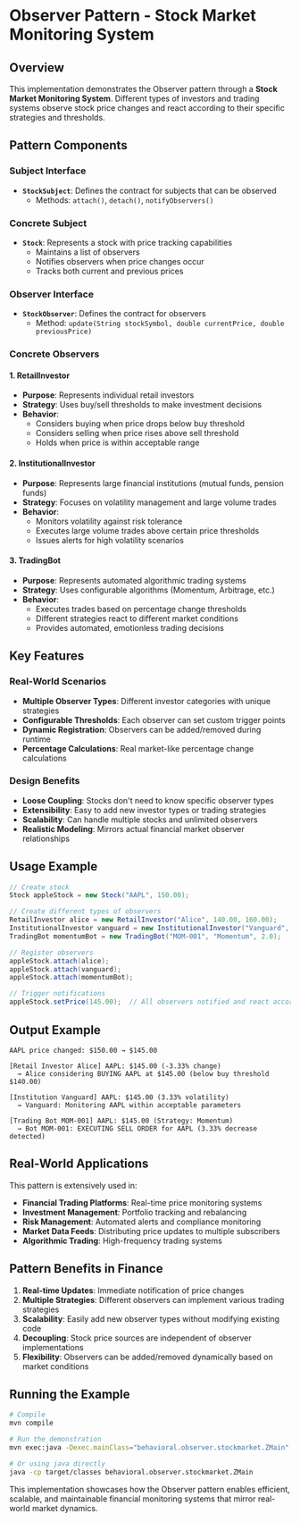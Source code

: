 # Observer Pattern - Stock Market Monitoring System

## Overview

This implementation demonstrates the Observer pattern through a **Stock Market Monitoring System**. Different types of investors and trading systems observe stock price changes and react according to their specific strategies and thresholds.

## Pattern Components

### Subject Interface
- **`StockSubject`**: Defines the contract for subjects that can be observed
  - Methods: `attach()`, `detach()`, `notifyObservers()`

### Concrete Subject
- **`Stock`**: Represents a stock with price tracking capabilities
  - Maintains a list of observers
  - Notifies observers when price changes occur
  - Tracks both current and previous prices

### Observer Interface
- **`StockObserver`**: Defines the contract for observers
  - Method: `update(String stockSymbol, double currentPrice, double previousPrice)`

### Concrete Observers

#### 1. RetailInvestor
- **Purpose**: Represents individual retail investors
- **Strategy**: Uses buy/sell thresholds to make investment decisions
- **Behavior**: 
  - Considers buying when price drops below buy threshold
  - Considers selling when price rises above sell threshold
  - Holds when price is within acceptable range

#### 2. InstitutionalInvestor
- **Purpose**: Represents large financial institutions (mutual funds, pension funds)
- **Strategy**: Focuses on volatility management and large volume trades
- **Behavior**:
  - Monitors volatility against risk tolerance
  - Executes large volume trades above certain price thresholds
  - Issues alerts for high volatility scenarios

#### 3. TradingBot
- **Purpose**: Represents automated algorithmic trading systems
- **Strategy**: Uses configurable algorithms (Momentum, Arbitrage, etc.)
- **Behavior**:
  - Executes trades based on percentage change thresholds
  - Different strategies react to different market conditions
  - Provides automated, emotionless trading decisions

## Key Features

### Real-World Scenarios
- **Multiple Observer Types**: Different investor categories with unique strategies
- **Configurable Thresholds**: Each observer can set custom trigger points
- **Dynamic Registration**: Observers can be added/removed during runtime
- **Percentage Calculations**: Real market-like percentage change calculations

### Design Benefits
- **Loose Coupling**: Stocks don't need to know specific observer types
- **Extensibility**: Easy to add new investor types or trading strategies
- **Scalability**: Can handle multiple stocks and unlimited observers
- **Realistic Modeling**: Mirrors actual financial market observer relationships

## Usage Example

```java
// Create stock
Stock appleStock = new Stock("AAPL", 150.00);

// Create different types of observers
RetailInvestor alice = new RetailInvestor("Alice", 140.00, 160.00);
InstitutionalInvestor vanguard = new InstitutionalInvestor("Vanguard", 200.00, 5.0);
TradingBot momentumBot = new TradingBot("MOM-001", "Momentum", 2.0);

// Register observers
appleStock.attach(alice);
appleStock.attach(vanguard);
appleStock.attach(momentumBot);

// Trigger notifications
appleStock.setPrice(145.00);  // All observers notified and react accordingly
```

## Output Example

```
AAPL price changed: $150.00 → $145.00

[Retail Investor Alice] AAPL: $145.00 (-3.33% change)
  → Alice considering BUYING AAPL at $145.00 (below buy threshold $140.00)

[Institution Vanguard] AAPL: $145.00 (3.33% volatility)
  → Vanguard: Monitoring AAPL within acceptable parameters

[Trading Bot MOM-001] AAPL: $145.00 (Strategy: Momentum)
  → Bot MOM-001: EXECUTING SELL ORDER for AAPL (3.33% decrease detected)
```

## Real-World Applications

This pattern is extensively used in:
- **Financial Trading Platforms**: Real-time price monitoring systems
- **Investment Management**: Portfolio tracking and rebalancing
- **Risk Management**: Automated alerts and compliance monitoring
- **Market Data Feeds**: Distributing price updates to multiple subscribers
- **Algorithmic Trading**: High-frequency trading systems

## Pattern Benefits in Finance

1. **Real-time Updates**: Immediate notification of price changes
2. **Multiple Strategies**: Different observers can implement various trading strategies
3. **Scalability**: Easily add new observer types without modifying existing code
4. **Decoupling**: Stock price sources are independent of observer implementations
5. **Flexibility**: Observers can be added/removed dynamically based on market conditions

## Running the Example

```bash
# Compile
mvn compile

# Run the demonstration
mvn exec:java -Dexec.mainClass="behavioral.observer.stockmarket.ZMain"

# Or using java directly
java -cp target/classes behavioral.observer.stockmarket.ZMain
```

This implementation showcases how the Observer pattern enables efficient, scalable, and maintainable financial monitoring systems that mirror real-world market dynamics.